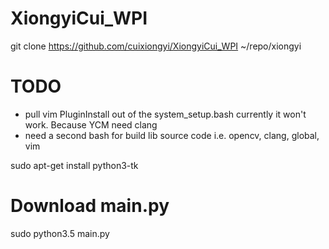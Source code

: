 XiongyiCui_WPI
==============

git clone https://github.com/cuixiongyi/XiongyiCui_WPI ~/repo/xiongyi

TODO
=============
* pull vim PluginInstall out of the system_setup.bash currently it won't work. Because YCM need clang
* need a second bash for build lib source code i.e. opencv, clang, global, vim



sudo apt-get install python3-tk
# Download main.py
sudo python3.5 main.py

